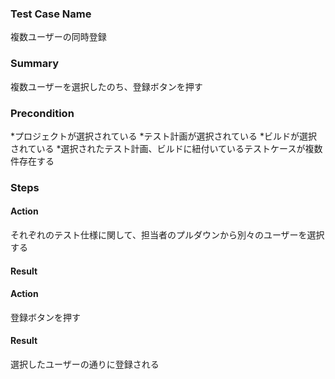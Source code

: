 ### Test Case Name
複数ユーザーの同時登録

### Summary
複数ユーザーを選択したのち、登録ボタンを押す

### Precondition
*プロジェクトが選択されている
*テスト計画が選択されている
*ビルドが選択されている
*選択されたテスト計画、ビルドに紐付いているテストケースが複数件存在する

### Steps

#### Action
それぞれのテスト仕様に関して、担当者のプルダウンから別々のユーザーを選択する
#### Result

#### Action
登録ボタンを押す
#### Result
選択したユーザーの通りに登録される
